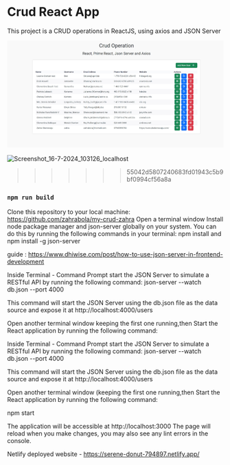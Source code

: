 # Crud React App

This project is a  CRUD operations in ReactJS, using axios and JSON Server 


![alt text](src/Screenshot_16-7-2024_103126_localhost.jpeg)

![Screenshot_16-7-2024_103126_localhost](https://github.com/user-attachments/assets/4ed9d623-d666-4717-865e-7f433b524baa)

>>>>>>> 55042d5807240683fd01943c5b9bf0994cf56a8a

### `npm run build`
 Clone this repository to your local machine: https://github.com/zahrabola/my-crud-zahra
 Open a terminal window
Install node package manager and json-server globally on your system. You can do this by running the following commands in your terminal:
npm install and npm install -g json-server

guide : https://www.dhiwise.com/post/how-to-use-json-server-in-frontend-development 

Inside Terminal - Command Prompt start the JSON Server to simulate a RESTful API by running the following command:
json-server --watch db.json --port 4000


This command will start the JSON Server using the db.json file as the data source and expose it at http://localhost:4000/users


Open another terminal window keeping the first one running,then Start the React application by running the following command:


Inside Terminal - Command Prompt start the JSON Server to simulate a RESTful API by running the following command:
json-server --watch db.json --port 4000


This command will start the JSON Server using the db.json file as the data source and expose it at http://localhost:4000/users

Open another terminal window (keeping the first one running,then Start the React application by running the following command:

npm start 

The application will be accessible at http://localhost:3000
The page will reload when you make changes, you may also see any lint errors in the console.


Netlify deployed website -  https://serene-donut-794897.netlify.app/
